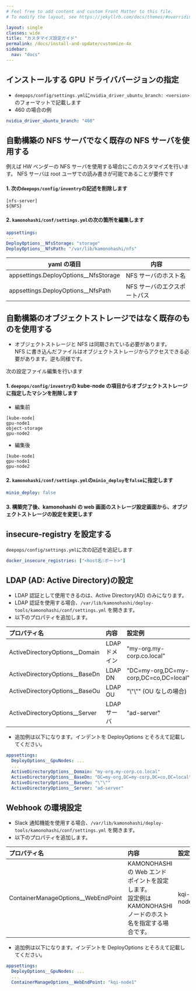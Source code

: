 ```yaml
---
# Feel free to add content and custom Front Matter to this file.
# To modify the layout, see https://jekyllrb.com/docs/themes/#overriding-theme-defaults

layout: single
classes: wide
title: "カスタマイズ設定ガイド"
permalink: /docs/install-and-update/customize-4x
sidebar:
  nav: "docs"
---
```


## インストールする GPU ドライババージョンの指定

- `deepops/config/settings.yml`に`nvidia_driver_ubuntu_branch: <version>`のフォーマットで記載します
- 460 の場合の例

```yaml
nvidia_driver_ubuntu_branch: "460"
```

## 自動構築の NFS サーバでなく既存の NFS サーバを使用する

例えば HW ベンダーの NFS サーバを使用する場合にこのカスタマイズを行います。
NFS サーバは root ユーザでの読み書きが可能であることが要件です

#### 1. 次の`deepops/config/inventry`の記述を削除します

```
[nfs-server]
${NFS}
```

#### 2. `kamonohashi/conf/settings.yml`の次の箇所を編集します

```yaml
appsettings:
---
DeployOptions__NfsStorage: "storage"
DeployOptions__NfsPath: "/var/lib/kamonohashi/nfs"
```

| yaml の項目                             | 内容                         |
| --------------------------------------- | ---------------------------- |
| appsettings.DeployOptions\_\_NfsStorage | NFS サーバのホスト名         |
| appsettings.DeployOptions\_\_NfsPath    | NFS サーバのエクスポートパス |

## 自動構築のオブジェクトストレージではなく既存のものを使用する

- オブジェクトストレージと NFS は同期されている必要があります。  
  NFS に書き込んだファイルはオブジェクトストレージからアクセスできる必要があります。逆も同様です。

次の設定ファイル編集を行います

#### 1. `deepops/config/inventry`の kube-node の項目からオブジェクトストレージに指定したマシンを削除します

- 編集前

```
[kube-node]
gpu-node1
object-storage
gpu-node2
```

- 編集後

```
[kube-node]
gpu-node1
gpu-node2
```

#### 2. `kamonohashi/conf/settings.yml`の`minio_deploy`を`false`に指定します

```yaml
minio_deploy: false
```

#### 3. 構築完了後、kamonohashi の web 画面のストレージ設定画面から、オブジェクトストレージの設定を変更します

## insecure-registry を設定する

`deepops/config/settings.yml`に次の記述を追記します

```yaml
docker_insecure_registries: ["<host名:ポート>"]
```

## LDAP (AD: Active Directory)の設定

- LDAP 認証として使用できるのは、Active Directory(AD) のみになります。
- LDAP 認証を使用する場合、`/var/lib/kamonohashi/deploy-tools/kamonohashi/conf/settings.yml` を開きます。
- 以下のプロパティを追加します。

| プロパティ名                     | 内容          | 設定例                                |
| :------------------------------- | :------------ | :------------------------------------ |
| ActiveDirectoryOptions\_\_Domain | LDAP ドメイン | "my-org.my-corp.co.local"             |
| ActiveDirectoryOptions\_\_BaseDn | LDAP DN       | "DC=my-org,DC=my-corp,DC=co,DC=local" |
| ActiveDirectoryOptions\_\_BaseOu | LDAP OU       | "\\"\\"" (OU なしの場合)              |
| ActiveDirectoryOptions\_\_Server | LDAP サーバ   | "ad-server"                           |

- 追加例は以下になります。インデントを DeployOptions とそろえて記載してください。

```yaml
appsettings:
  DeployOptions__GpuNodes: ...
  ...
  ActiveDirectoryOptions__Domain: "my-org.my-corp.co.local"
  ActiveDirectoryOptions__BaseDn: "DC=my-org,DC=my-corp,DC=co,DC=local"
  ActiveDirectoryOptions__BaseOu: "\"\""
  ActiveDirectoryOptions__Server: "ad-server"
```

## Webhook の環境設定

- Slack 通知機能を使用する場合、`/var/lib/kamonohashi/deploy-tools/kamonohashi/conf/settings.yml` を開きます。
- 以下のプロパティを追加します。

| プロパティ名                          | 内容                                                                                                         | 設定例    |
| :------------------------------------ | :----------------------------------------------------------------------------------------------------------- | :-------- |
| ContainerManageOptions\_\_WebEndPoint | KAMONOHASHI の Web エンドポイントを設定します。<br>設定例は KAMONOHASHI ノードのホスト名を指定する場合です。 | kqi-node1 |

- 追加例は以下になります。インデントを DeployOptions とそろえて記載してください。

```yaml
appsettings:
  DeployOptions__GpuNodes: ...
  ...
  ContainerManageOptions__WebEndPoint: "kqi-node1"
```
